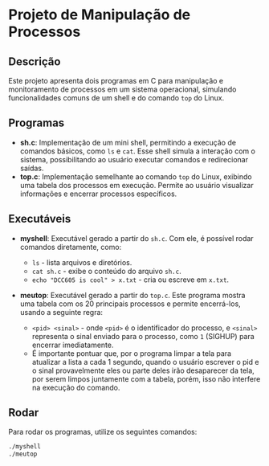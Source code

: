 # Projeto de Manipulação de Processos

## Descrição

Este projeto apresenta dois programas em C para manipulação e monitoramento de processos em um sistema operacional, simulando funcionalidades comuns de um shell e do comando `top` do Linux.

## Programas

- **sh.c**: Implementação de um mini shell, permitindo a execução de comandos básicos, como `ls` e `cat`. Esse shell simula a interação com o sistema, possibilitando ao usuário executar comandos e redirecionar saídas.
- **top.c**: Implementação semelhante ao comando `top` do Linux, exibindo uma tabela dos processos em execução. Permite ao usuário visualizar informações e encerrar processos específicos.

## Executáveis

- **myshell**: Executável gerado a partir do `sh.c`. Com ele, é possível rodar comandos diretamente, como:
  - `ls` - lista arquivos e diretórios.
  - `cat sh.c` - exibe o conteúdo do arquivo `sh.c`.
  - `echo "DCC605 is cool" > x.txt` - cria ou escreve em `x.txt`.
  
- **meutop**: Executável gerado a partir do `top.c`. Este programa mostra uma tabela com os 20 principais processos e permite encerrá-los, usando a seguinte regra:
  - `<pid> <sinal>` - onde `<pid>` é o identificador do processo, e `<sinal>` representa o sinal enviado para o processo, como `1` (SIGHUP) para encerrar imediatamente.
  - É importante pontuar que, por o programa limpar a tela para atualizar a lista a cada 1 segundo, quando o usuário escrever o pid e o sinal provavelmente eles ou parte deles irão desaparecer da tela, por serem limpos juntamente com a tabela, porém, isso não interfere na execução do comando.

## Rodar

Para rodar os programas, utilize os seguintes comandos:

```bash
./myshell
./meutop
